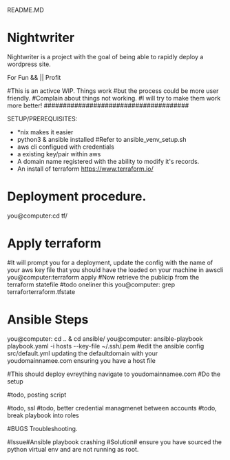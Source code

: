 README.MD
# Nightwriter
Nightwriter is a project with the goal of being able to rapidly deploy a wordpress site. 

For Fun && || Profit  


#This is an activce WIP. Things work
#but the process could be more user friendly.
#Complain about things not working.
#I will try to make them work more better!
######################################

SETUP/PREREQUISITES:

- *nix makes it easier
- python3 & ansible installed #Refer to ansible_venv_setup.sh
- aws cli configued with credentials
- a existing key/pair within aws
- A domain name registered with the ability to modify it's records. 
- An install of terraform https://www.terraform.io/


# Deployment procedure. 
you@computer:cd tf/
# Apply terraform
#It will prompt you for a deployment, update the config with the name of your aws key file that you should have the loaded on your machine in awscli
you@computer:terraform apply
#Now retrieve the publicip from the terraform statefile 
#todo oneliner this
you@computer: grep terraforterraform.tfstate

# Ansible Steps
you@computer: cd .. & cd ansible/
you@computer: ansible-playbook  playbook.yaml -i hosts --key-file ~/.ssh/<yourkey>.pem
#edit the ansible config src/default.yml updating the defaultdomain with your youdomainnamee.com ensuring you have a host file

#This should deploy evreything navigate to youdomainnamee.com 
#Do the setup 

#todo, posting script

#todo, ssl 
#todo, better credential managmenet between accounts
#todo, break playbook into roles

#BUGS Troubleshooting.

#Issue#Ansible playbook crashing 
#Solution# ensure you have sourced the python virtual env and are not running as root.







